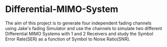 # Differential-MIMO-System

The aim of this project is to generate four independent fading channels using Jake's fading Simulator and use the channels to simulate two different Differential MIMO Systems with 1 and 2 Receivers and study the Symbol Error Rate(SER) as a function of Symbol to Noise Ratio(SNR).

